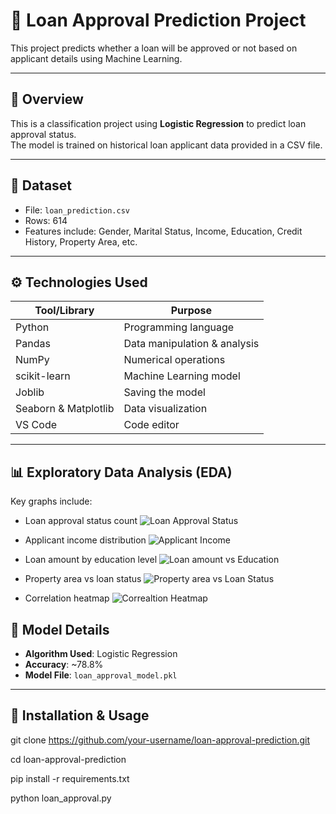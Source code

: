 # 🏦 Loan Approval Prediction Project

This project predicts whether a loan will be approved or not based on applicant details using Machine Learning.

---

## 📌 Overview

This is a classification project using **Logistic Regression** to predict loan approval status.  
The model is trained on historical loan applicant data provided in a CSV file.

---

## 📁 Dataset

- File: `loan_prediction.csv`
- Rows: 614
- Features include: Gender, Marital Status, Income, Education, Credit History, Property Area, etc.

---

## ⚙️ Technologies Used

| Tool/Library      | Purpose                          |
|-------------------|----------------------------------|
| Python            | Programming language             |
| Pandas            | Data manipulation & analysis     |
| NumPy             | Numerical operations             |
| scikit-learn      | Machine Learning model           |
| Joblib            | Saving the model                 |
| Seaborn & Matplotlib | Data visualization            |
| VS Code           | Code editor                      |

---

## 📊 Exploratory Data Analysis (EDA)

Key graphs include:

- Loan approval status count
![Loan Approval Status](https://github.com/user-attachments/assets/7e66e7ef-49c8-40fa-972f-7fc95c476f0b)

- Applicant income distribution
![Applicant Income](https://github.com/user-attachments/assets/ac77cb66-a497-4bd6-abbc-ff35d4e077f1)

- Loan amount by education level
![Loan amount vs Education](https://github.com/user-attachments/assets/ff35cf98-782e-48ee-a886-e2713e933ce2)

- Property area vs loan status
![Property area vs Loan Status](https://github.com/user-attachments/assets/b25a5000-74f1-4069-9368-189dbff76c1e)
 
- Correlation heatmap
![Correaltion  Heatmap](https://github.com/user-attachments/assets/e9521922-80de-4386-94c2-2e264cc8c5fb)


## 🧠 Model Details

- **Algorithm Used**: Logistic Regression
- **Accuracy**: ~78.8%
- **Model File**: `loan_approval_model.pkl`

---
## 🚀 Installation & Usage
git clone https://github.com/your-username/loan-approval-prediction.git

cd loan-approval-prediction

pip install -r requirements.txt

python loan_approval.py




